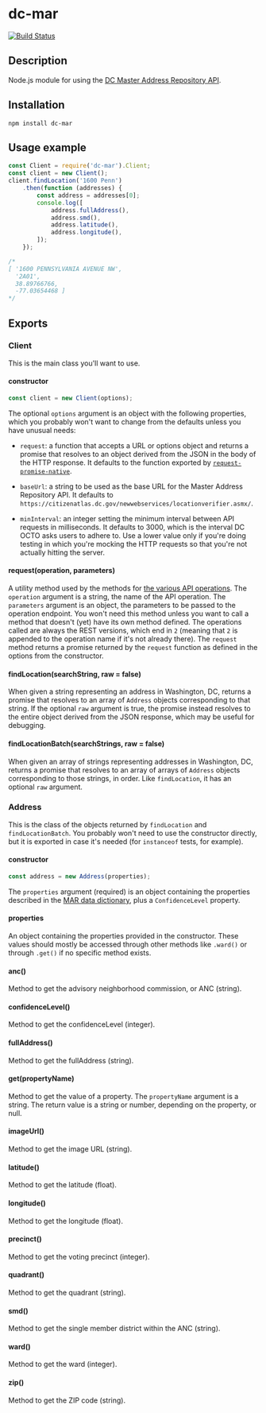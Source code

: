 # dc-mar

[![Build Status](https://travis-ci.org/kcivey/dc-mar-js.svg?branch=master)](https://travis-ci.org/kcivey/dc-mar-js)

## Description

Node.js module for using the [DC Master Address Repository API](https://opendata.dc.gov/pages/mar-webservices).

## Installation

    npm install dc-mar

## Usage example

```js
const Client = require('dc-mar').Client;
const client = new Client();
client.findLocation('1600 Penn')
    .then(function (addresses) {
        const address = addresses[0];
        console.log([
            address.fullAddress(),
            address.smd(),
            address.latitude(),
            address.longitude(),
        ]);
    });

/*
[ '1600 PENNSYLVANIA AVENUE NW',
  '2A01',
  38.89766766,
  -77.03654468 ]
*/
```

## Exports

### Client

This is the main class you'll want to use.

#### constructor

```js
const client = new Client(options);
```

The optional `options` argument is an object with the following properties, which
you probably won't want to change from the defaults unless you have unusual needs:

* `request`: a function that accepts a URL or options object and returns a promise that
resolves to an object derived from the JSON in the body of the HTTP response.
It defaults to the function exported by
[`request-promise-native`](https://www.npmjs.com/package/request-promise-native`).

* `baseUrl`: a string to be used as the base URL for the Master Address Repository API.
It defaults to `https://citizenatlas.dc.gov/newwebservices/locationverifier.asmx/`.

* `minInterval`: an integer setting the minimum interval between API requests in
milliseconds.
It defaults to 3000, which is the interval DC OCTO asks users to adhere to.
Use a lower value only if you're doing testing in which you're mocking the HTTP 
requests so that you're not actually hitting the server.

#### request(operation, parameters)

A utility method used by the methods for 
[the various API operations](http://citizenatlas.dc.gov/newwebservices/locationverifier.asmx).
The `operation` argument is a string, the name of the API operation.
The `parameters` argument is an object, the parameters to be passed to the operation
endpoint.
You won't need this method unless you want to call a method that doesn't (yet) have its
own method defined. The operations called are always the REST versions, which end in
`2` (meaning that `2` is appended to the operation name if it's not already there).
The `request` method returns a promise returned by the `request` function as defined
in the options from the constructor.

#### findLocation(searchString, raw = false)

When given a string representing an address in Washington, DC, returns a promise that resolves
to an array of `Address` objects corresponding to that string. If the optional `raw` argument is
true, the promise instead resolves to the entire object derived from the JSON response, which
may be useful for debugging.

#### findLocationBatch(searchStrings, raw = false)

When given an array of strings representing addresses in Washington, DC, returns a promise
that resolves to an array of arrays of `Address` objects corresponding to those strings, in order.
Like `findLocation`, it has an optional `raw` argument.

### Address

This is the class of the objects returned by `findLocation` and `findLocationBatch`. You probably
won't need to use the constructor directly, but it is exported in case it's needed
(for `instanceof` tests, for example).

#### constructor

```js
const address = new Address(properties);
```

The `properties` argument (required) is an object containing the properties described in the
[MAR data dictionary](https://octo.dc.gov/sites/default/files/dc/sites/octo/publication/attachments/DCGIS_MarDataDictionary_0.pdf),
plus a `ConfidenceLevel` property.

#### properties

An object containing the properties provided in the constructor.
These values should mostly be accessed through other methods like `.ward()` or through `.get()`
if no specific method exists.

#### anc()

Method to get the advisory neighborhood commission, or ANC (string).

#### confidenceLevel()

Method to get the confidenceLevel (integer).

#### fullAddress()

Method to get the fullAddress (string).

#### get(propertyName)

Method to get the value of a property. The `propertyName` argument is a string. The return value is
a string or number, depending on the property, or null.

#### imageUrl()

Method to get the image URL (string).

#### latitude()

Method to get the latitude (float).

#### longitude()

Method to get the longitude (float).

#### precinct()

Method to get the voting precinct (integer).

#### quadrant()

Method to get the quadrant (string).

#### smd()

Method to get the single member district within the ANC (string).

#### ward()

Method to get the ward (integer).

#### zip()

Method to get the ZIP code (string).
